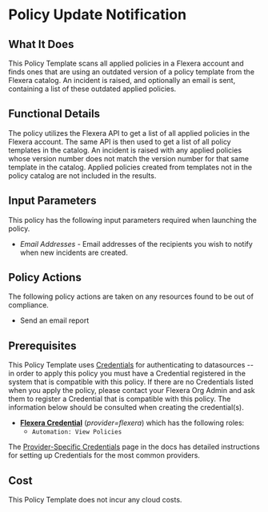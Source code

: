 # Policy Update Notification

## What It Does

This Policy Template scans all applied policies in a Flexera account and finds ones that are using an outdated version of a policy template from the Flexera catalog. An incident is raised, and optionally an email is sent, containing a list of these outdated applied policies.

## Functional Details

The policy utilizes the Flexera API to get a list of all applied policies in the Flexera account. The same API is then used to get a list of all policy templates in the catalog. An incident is raised with any applied policies whose version number does not match the version number for that same template in the catalog. Applied policies created from templates not in the policy catalog are not included in the results.

## Input Parameters

This policy has the following input parameters required when launching the policy.

- *Email Addresses* - Email addresses of the recipients you wish to notify when new incidents are created.

## Policy Actions

The following policy actions are taken on any resources found to be out of compliance.

- Send an email report

## Prerequisites

This Policy Template uses [Credentials](https://docs.flexera.com/flexera/EN/Automation/ManagingCredentialsExternal.htm) for authenticating to datasources -- in order to apply this policy you must have a Credential registered in the system that is compatible with this policy. If there are no Credentials listed when you apply the policy, please contact your Flexera Org Admin and ask them to register a Credential that is compatible with this policy. The information below should be consulted when creating the credential(s).

- [**Flexera Credential**](https://docs.flexera.com/flexera/EN/Automation/ProviderCredentials.htm) (*provider=flexera*) which has the following roles:
  - `Automation: View Policies`

The [Provider-Specific Credentials](https://docs.flexera.com/flexera/EN/Automation/ProviderCredentials.htm) page in the docs has detailed instructions for setting up Credentials for the most common providers.

## Cost

This Policy Template does not incur any cloud costs.
